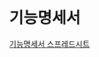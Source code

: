 # 기능명세서
[기능명세서 스프레드시트](https://docs.google.com/spreadsheets/d/1R3BINe5u1Q4HeU7nZM-LKA9BxJ7OknaFZOpiXe0nl6I/edit?usp=sharing)
